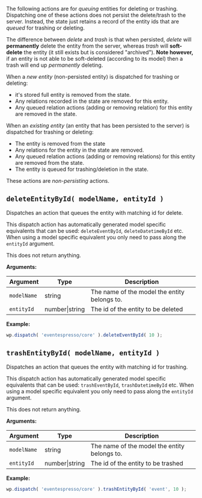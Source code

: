 The following actions are for _queuing_ entities for deleting or trashing.  Dispatching one of these actions does not persist the delete/trash to the server.  Instead, the state just retains a record of the entity ids that are _queued_ for trashing or deleting. 

The difference between _delete_ and _trash_ is that when persisted, _delete_ will **permanently** delete the entity from the server, whereas _trash_ will **soft-delete** the entity (it still exists but is considered "archived").  **Note however,** if an entity is not able to be soft-deleted (according to its model) then a trash will end up _permanently_ deleting.  

When a _new entity_ (non-persisted entity) is dispatched for trashing or deleting:

- it's stored full entity is removed from the state.
- Any relations recorded in the state are removed for this entity.
- Any queued relation actions (adding or removing relation) for this entity are removed in the state.

When an _existing entity_ (an entity that has been persisted to the server) is dispatched for trashing or deleting:

- The entity is removed from the state
- Any relations for the entity in the state are removed.
- Any queued relation actions (adding or removing relations) for this entity are removed from the state.
- The entity is queued for trashing/deletion in the state.

These actions are _non-persisting_ actions.

## `deleteEntityById( modelName, entityId )`

Dispatches an action that queues the entity with matching id for delete.

This dispatch action has automatically generated model specific equivalents that can be used: `deleteEventById`, `deleteDatetimeById` etc.  When using a model specific equivalent you only need to pass along the `entityId` argument.

This does not return anything.

**Arguments:**

| Argument    | Type   | Description                                  |
| ----------- | ------ | -------------------------------------------- |
| `modelName` | string | The name of the model the entity belongs to. |
  | `entityId`  | number\|string |The id of the entity to be deleted |
  
  **Example:**
```js
wp.dispatch( 'eventespresso/core' ).deleteEventById( 10 );
```
## `trashEntityById( modelName, entityId )`

Dispatches an action that queues the entity with matching id for trashing.

This dispatch action has automatically generated model specific equivalents that can be used: `trashEventById`, `trashDatetimeById` etc.  When using a model specific equivalent you only need to pass along the `entityId` argument.

This does not return anything.

**Arguments:**

| Argument    | Type   | Description                                  |
| ----------- | ------ | -------------------------------------------- |
| `modelName` | string | The name of the model the entity belongs to. |
  | `entityId`  | number\|string |The id of the entity to be trashed |
  
  **Example:**
```js
wp.dispatch( 'eventespresso/core' ).trashEntityById( 'event', 10 );
```